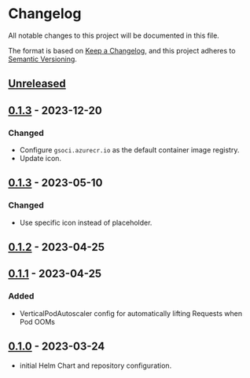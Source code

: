 # Changelog

All notable changes to this project will be documented in this file.

The format is based on [Keep a Changelog](https://keepachangelog.com/en/1.0.0/),
and this project adheres to [Semantic Versioning](https://semver.org/spec/v2.0.0.html).

## [Unreleased]

## [0.1.3] - 2023-12-20

### Changed

- Configure `gsoci.azurecr.io` as the default container image registry.
- Update icon.

## [0.1.3] - 2023-05-10

### Changed

- Use specific icon instead of placeholder.

## [0.1.2] - 2023-04-25

## [0.1.1] - 2023-04-25

### Added

- VerticalPodAutoscaler config for automatically lifting Requests when Pod OOMs

## [0.1.0] - 2023-03-24

- initial Helm Chart and repository configuration.

[Unreleased]: https://github.com/giantswarm/gitops-server-app/compare/v0.1.3...HEAD
[0.1.3]: https://github.com/giantswarm/gitops-server-app/compare/v0.1.3...v0.1.3
[0.1.3]: https://github.com/giantswarm/gitops-server-app/compare/v0.1.2...v0.1.3
[0.1.2]: https://github.com/giantswarm/gitops-server-app/compare/v0.1.1...v0.1.2
[0.1.1]: https://github.com/giantswarm/gitops-server-app/compare/v0.1.0...v0.1.1
[0.1.0]: https://github.com/giantswarm/gitops-server-app/releases/tag/v0.1.0
